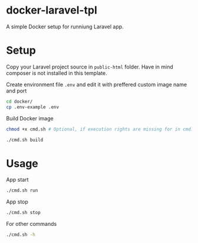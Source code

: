 # docker-laravel-tpl

A simple Docker setup for runniung Laravel app.

# Setup

Copy your Laravel project source in `public-html` folder. Have in mind composer is not installed in this template.

Create environment file `.env` and edit it with preffered custom image name and port

```bash
cd docker/
cp .env-example .env
```

Build Docker image

```bash
chmod +x cmd.sh # Optional, if execution rights are missing for in cmd.sh

./cmd.sh build
```

# Usage

App start
```bash
./cmd.sh run
```

App stop
```bash
./cmd.sh stop
```

For other commands
```bash
./cmd.sh -h
```
